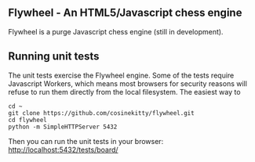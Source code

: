 ## Flywheel - An HTML5/Javascript chess engine

Flywheel is a purge Javascript chess engine (still in development).

## Running unit tests

The unit tests exercise the Flywheel engine.  Some of the tests require Javascript Workers, which means most browsers  for security reasons will refuse to run them directly from the local filesystem.  The easiest way to 

````
cd ~
git clone https://github.com/cosinekitty/flywheel.git
cd flywheel
python -m SimpleHTTPServer 5432
````

Then you can run the unit tests in your browser: 
<a href="http://localhost:5432/tests/board/">http://localhost:5432/tests/board/</a>
